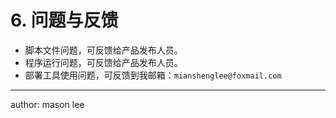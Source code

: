 # 6. 问题与反馈

- 脚本文件问题，可反馈给产品发布人员。
- 程序运行问题，可反馈给产品发布人员。
- 部署工具使用问题，可反馈到我邮箱：`mianshenglee@foxmail.com`

---
author: mason lee